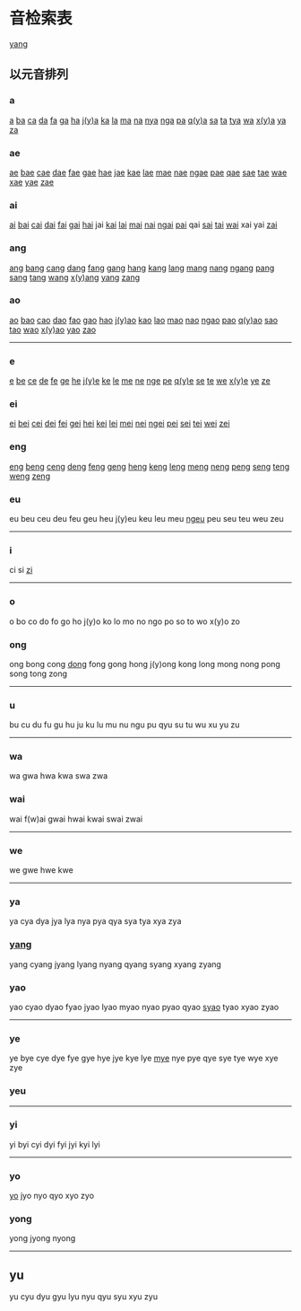 # 音检索表

[yang](#)

## 以元音排列

### a

[a](a.md) [ba](ba.md) [ca](ca.md) [da](da.md) [fa](fa.md) [ga](ga.md) [ha](ha.md) [j(y)a](jya.md) [ka](ka.md) [la](la.md) [ma](ma.md) [na](na.md) [nya](nya.md) [nga](nga.md) [pa](pa.md) [q(y)a](cya.md) [sa](sa.md) [ta](ta.md) [tya](tya.md) [wa](wa.md) [x(y)a](sya.md) [ya](ya.md) [za](za.md)

### ae

[ae](ae.md) [bae](bae.md) [cae](cae.md) [dae](dae.md) [fae](fae.md) [gae](gae.md) [hae](hae.md) [jae](jae.md) [kae](kae.md) [lae](lae.md) [mae](mae.md) [nae](nae.md) [ngae](ngae.md) [pae](pae.md) [qae](qae.md) [sae](sae.md) [tae](tae.md) [wae](wae.md) [xae](xae.md) [yae](yae.md) [zae](zae.md)

### ai

[ai](ai.md) [bai](bai.md) [cai](cai.md) [dai](dai.md) [fai](fai.md) [gai](gai.md) [hai](hai.md) jai [kai](kai.md) [lai](lai.md) [mai](mai.md) [nai](nai.md) [ngai](ngai.md) [pai](pai.md) qai [sai](sai.md) [tai](tai.md) [wai](wai.md) xai yai [zai](zai.md)

### ang

[ang](ang.md) [bang](bang.md) [cang](cang.md) [dang](dang.md) [fang](fang.md) [gang](gang.md) [hang](hang.md) [kang](kang.md) [lang](lang.md) [mang](mang.md) [nang](nang.md) [ngang](ngang.md) [pang](pang.md) [sang](sang.md) [tang](tang.md) [wang](wang.md) [x(y)ang](xyang.md) [yang](yang.md) [zang](zang.md)

### ao

[ao](ao.md) [bao](bao.md) [cao](cao.md) [dao](dao.md) [fao](fao.md) [gao](gao.md) [hao](hao.md) [j(y)ao](jyao.md) [kao](kao.md) [lao](lao.md) [mao](mao.md) [nao](nao.md) [ngao](ngao.md) [pao](pao.md) [q(y)ao](qyao.md) [sao](sao.md) [tao](tao.md) [wao](wao.md) [x(y)ao](xyao.md) [yao](yao.md) [zao](zao.md)

---

### e

[e](e.md) [be](be.md) [ce](ce.md) [de](de.md) [fe](fe.md) [ge](ge.md) [he](he.md) [j(y)e](jye.md) [ke](ke.md) [le](le.md) [me](me.md) [ne](ne.md) [nge](nge.md) [pe](pe.md) [q(y)e](qye.md) [se](se.md) [te](te.md) [we](we.md) [x(y)e](xye.md) [ye](ye.md) [ze](ze.md)

### ei

[ei](ei.md) [bei](bei.md) [cei](cei.md) [dei](dei.md) [fei](fei.md) [gei](gei.md) [hei](hei.md) [kei](kei.md) [lei](lei.md) [mei](mei.md) [nei](nei.md) [ngei](ngei.md) [pei](pei.md) [sei](sei.md) [tei](tei.md) [wei](wei.md) [zei](zei.md)

### eng

[eng](eng.md) [beng](beng.md) [ceng](ceng.md) [deng](deng.md) [feng](feng.md) [geng](geng.md) [heng](heng.md) [keng](keng.md) [leng](leng.md) [meng](meng.md) [neng](neng.md) [peng](peng.md) [seng](seng.md) [teng](teng.md) [weng](weng.md) [zeng](zeng.md)

### eu

eu beu ceu deu feu geu heu j(y)eu keu leu meu [ngeu](ying/ngeu.md) peu seu teu weu zeu

---

### i

ci si [zi](ying/zi.md)

---

### o

o bo co do fo go ho j(y)o ko lo mo no ngo po so to wo x(y)o zo

### ong

ong bong cong [dong](dong.md) fong gong hong j(y)ong kong long mong nong pong song tong zong

---

### u

bu cu du fu gu hu ju ku lu mu nu ngu pu qyu su tu wu xu yu zu

---

### wa

wa gwa hwa kwa swa zwa

### wai

wai f(w)ai gwai hwai kwai swai zwai

---

### we

we gwe hwe kwe

---

### ya

ya cya dya jya lya nya pya qya sya tya xya zya

### [yang](#yang)

yang cyang jyang lyang nyang qyang syang xyang zyang

### yao

yao cyao dyao fyao jyao lyao myao nyao pyao qyao [syao](syao.md) tyao xyao zyao

---

### ye

ye bye cye dye fye gye hye jye kye lye [mye](mye.md) nye pye qye sye tye wye xye zye

### yeu

---

### yi

yi byi cyi dyi fyi jyi kyi lyi

---

### yo

[yo](ying/yo.md) jyo nyo qyo xyo zyo

### yong

yong jyong nyong

---

## yu

yu cyu dyu gyu lyu nyu qyu syu xyu zyu
